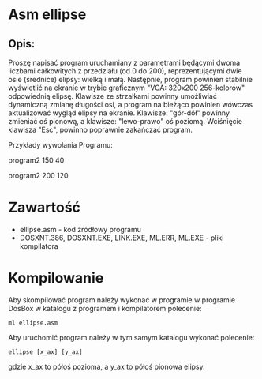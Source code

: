 # Asm ellipse

## Opis:

Proszę napisać program uruchamiany z parametrami będącymi dwoma liczbami całkowitych z przedziału (od 0 do 200), reprezentującymi dwie osie (średnice) elipsy: wielką i małą. Następnie, program powinien stabilnie wyświetlić na ekranie w trybie graficznym "VGA: 320x200 256-kolorów" odpowiednią elipsę. Klawisze ze strzałkami powinny umożliwiać dynamiczną zmianę długości osi, a program na bieżąco powinien wówczas aktualizować wygląd elipsy na ekranie. Klawisze: "gór-dół" powinny zmieniać oś pionową, a klawisze: "lewo-prawo" oś poziomą. Wciśnięcie klawisza "Esc", powinno poprawnie zakańczać program.

 

Przykłady wywołania Programu:

 

program2 150 40

 

program2 200 120

 
# Zawartość

* ellipse.asm - kod źródłowy programu
* DOSXNT.386, DOSXNT.EXE, LINK.EXE, ML.ERR, ML.EXE - pliki kompilatora

# Kompilowanie

Aby skompilować program należy wykonać w programie w programie DosBox w katalogu z programem i kompilatorem polecenie:

```
ml ellipse.asm
```

Aby uruchomić program należy w tym samym katalogu wykonać polecenie:
```
ellipse [x_ax] [y_ax]
```

gdzie x_ax to półoś pozioma, a y_ax to półoś pionowa elipsy.
